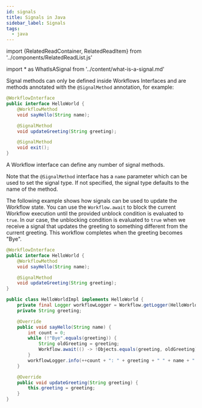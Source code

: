 ```yaml
---
id: signals
title: Signals in Java
sidebar_label: Signals
tags:
  - java
---
```


import {RelatedReadContainer, RelatedReadItem} from '../components/RelatedReadList.js'

<!-- prettier-ignore -->
import * as WhatIsASignal from '../content/what-is-a-signal.md'

<RelatedReadContainer>
  <RelatedReadItem page={WhatIsASignal} />
</RelatedReadContainer>

Signal methods can only be defined inside Workflows Interfaces and are methods annotated with the `@SignalMethod` annotation, for example:

```java
@WorkflowInterface
public interface HelloWorld {
    @WorkflowMethod
    void sayHello(String name);

    @SignalMethod
    void updateGreeting(String greeting);

    @SignalMethod
    void exit();
}
```

A Workflow interface can define any number of signal methods.

Note that the `@SignalMethod` interface has a `name` parameter which can be used to set the signal type.
If not specified, the signal type defaults to the name of the method.

The following example shows how signals can be used to update the Workflow state.
You can use the `Workflow.await` to block the current Workflow execution until the provided unblock condition is evaluated
to `true`. In our case, the unblocking condition is evaluated to `true` when we receive a signal that updates the greeting
to something different from the current greeting. This workflow completes when the greeting becomes "Bye".

```java
@WorkflowInterface
public interface HelloWorld {
    @WorkflowMethod
    void sayHello(String name);

    @SignalMethod
    void updateGreeting(String greeting);
}
```

```java
public class HelloWorldImpl implements HelloWorld {
    private final Logger workflowLogger = Workflow.getLogger(HelloWorldImpl.class);
    private String greeting;

    @Override
    public void sayHello(String name) {
        int count = 0;
        while (!"Bye".equals(greeting)) {
            String oldGreeting = greeting;
            Workflow.await(() -> !Objects.equals(greeting, oldGreeting));
        }
        workflowLogger.info(++count + ": " + greeting + " " + name + "!");
    }

    @Override
    public void updateGreeting(String greeting) {
        this.greeting = greeting;
    }
}
```
